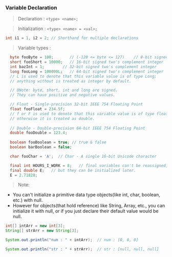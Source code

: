 ### Variable Declaration


> Declaration : ```<type> <name>;```

> Initialization : ```<type> <name> = <val>;```

  ``` Java
  int i1 = 1, i2 = 2; // Shorthand for multiple declarations
  ```


> Variable types : 
``` Java
  byte fooByte = 100;		// (-128 <= byte <= 127)	// 8-bit signed two's complement integer
  short fooShort = 10000;	// 16-bit signed two's complement integer
  int bazInt = 1; 		 // 32-bit signed two's complement integer
  long fooLong = 100000L;	// 64-bit signed two's complement integer
  // L is used to denote that this variable value is of type Long;
  // anything without is treated as integer by default.

  // @Note: byte, short, int and long are signed. 
  // They can have positive and negative values.

  // Float - Single-precision 32-bit IEEE 754 Floating Point
  float fooFloat = 234.5f;
  // f or F is used to denote that this variable value is of type float;
  // otherwise it is treated as double.
  
  // Double - Double-precision 64-bit IEEE 754 Floating Point
  double fooDouble = 123.4;
  
  boolean fooBoolean = true; // true & false
  boolean barBoolean = false;

  char fooChar = 'A';  // Char - A single 16-bit Unicode character

  final int HOURS_I_WORK = 8;	// final variables can't be reassigned,
  final double E;	// but they can be initialized later.
  E = 2.71828; 
```

> Note:
  - You can't initialize a primitive data type objects(like int, char, boolean, etc.) with null.
  - However for objects(that hold reference) like String,  Array, etc., you can initialize it with null, or if you just declare their default value would be null.

  ```Java
  int[] intArr = new int[3];
  String[] strArr = new String[3];

  System.out.println("num : " + intArr);  // num : [0, 0, 0]

  System.out.println("str : " + strArr);  // str : [null, null, null]
  ```
